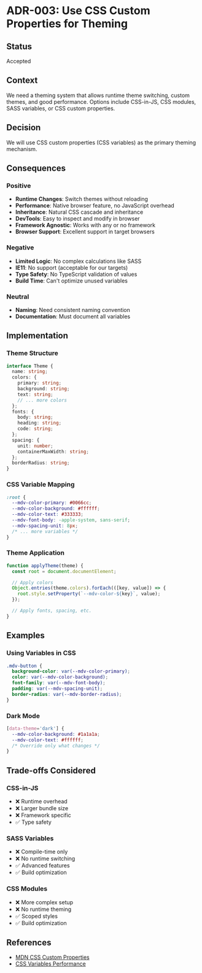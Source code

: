 # ADR-003: Use CSS Custom Properties for Theming

## Status

Accepted

## Context

We need a theming system that allows runtime theme switching, custom themes, and good performance. Options include CSS-in-JS, CSS modules, SASS variables, or CSS custom properties.

## Decision

We will use CSS custom properties (CSS variables) as the primary theming mechanism.

## Consequences

### Positive

- **Runtime Changes**: Switch themes without reloading
- **Performance**: Native browser feature, no JavaScript overhead
- **Inheritance**: Natural CSS cascade and inheritance
- **DevTools**: Easy to inspect and modify in browser
- **Framework Agnostic**: Works with any or no framework
- **Browser Support**: Excellent support in target browsers

### Negative

- **Limited Logic**: No complex calculations like SASS
- **IE11**: No support (acceptable for our targets)
- **Type Safety**: No TypeScript validation of values
- **Build Time**: Can't optimize unused variables

### Neutral

- **Naming**: Need consistent naming convention
- **Documentation**: Must document all variables

## Implementation

### Theme Structure

```typescript
interface Theme {
  name: string;
  colors: {
    primary: string;
    background: string;
    text: string;
    // ... more colors
  };
  fonts: {
    body: string;
    heading: string;
    code: string;
  };
  spacing: {
    unit: number;
    containerMaxWidth: string;
  };
  borderRadius: string;
}
```

### CSS Variable Mapping

```css
:root {
  --mdv-color-primary: #0066cc;
  --mdv-color-background: #ffffff;
  --mdv-color-text: #333333;
  --mdv-font-body: -apple-system, sans-serif;
  --mdv-spacing-unit: 8px;
  /* ... more variables */
}
```

### Theme Application

```javascript
function applyTheme(theme) {
  const root = document.documentElement;

  // Apply colors
  Object.entries(theme.colors).forEach(([key, value]) => {
    root.style.setProperty(`--mdv-color-${key}`, value);
  });

  // Apply fonts, spacing, etc.
}
```

## Examples

### Using Variables in CSS

```css
.mdv-button {
  background-color: var(--mdv-color-primary);
  color: var(--mdv-color-background);
  font-family: var(--mdv-font-body);
  padding: var(--mdv-spacing-unit);
  border-radius: var(--mdv-border-radius);
}
```

### Dark Mode

```css
[data-theme='dark'] {
  --mdv-color-background: #1a1a1a;
  --mdv-color-text: #ffffff;
  /* Override only what changes */
}
```

## Trade-offs Considered

### CSS-in-JS

- ❌ Runtime overhead
- ❌ Larger bundle size
- ❌ Framework specific
- ✅ Type safety

### SASS Variables

- ❌ Compile-time only
- ❌ No runtime switching
- ✅ Advanced features
- ✅ Build optimization

### CSS Modules

- ❌ More complex setup
- ❌ No runtime theming
- ✅ Scoped styles
- ✅ Build optimization

## References

- [MDN CSS Custom Properties](https://developer.mozilla.org/en-US/docs/Web/CSS/Using_CSS_custom_properties)
- [CSS Variables Performance](https://developers.google.com/web/updates/2016/02/css-variables-why-should-you-care)
